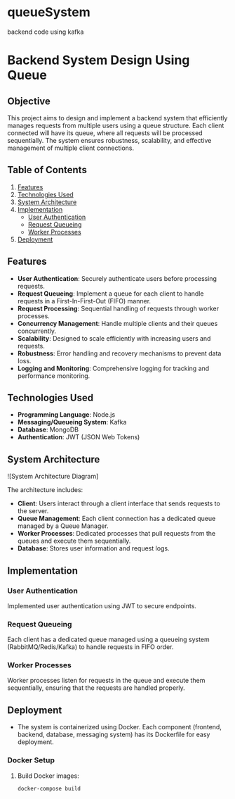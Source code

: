 # queueSystem
backend code using kafka

# Backend System Design Using Queue

## Objective

This project aims to design and implement a backend system that efficiently manages requests from multiple users using a queue structure. Each client connected will have its queue, where all requests will be processed sequentially. The system ensures robustness, scalability, and effective management of multiple client connections.

## Table of Contents

1. [Features](#features)
2. [Technologies Used](#technologies-used)
3. [System Architecture](#system-architecture)
4. [Implementation](#implementation)
   - [User Authentication](#user-authentication)
   - [Request Queueing](#request-queueing)
   - [Worker Processes](#worker-processes)
5. [Deployment](#deployment)


## Features

- **User Authentication**: Securely authenticate users before processing requests.
- **Request Queueing**: Implement a queue for each client to handle requests in a First-In-First-Out (FIFO) manner.
- **Request Processing**: Sequential handling of requests through worker processes.
- **Concurrency Management**: Handle multiple clients and their queues concurrently.
- **Scalability**: Designed to scale efficiently with increasing users and requests.
- **Robustness**: Error handling and recovery mechanisms to prevent data loss.
- **Logging and Monitoring**: Comprehensive logging for tracking and performance monitoring.

## Technologies Used

- **Programming Language**: Node.js
- **Messaging/Queueing System**: Kafka
- **Database**: MongoDB
- **Authentication**: JWT (JSON Web Tokens)

## System Architecture

![System Architecture Diagram]

The architecture includes:

- **Client**: Users interact through a client interface that sends requests to the server.
- **Queue Management**: Each client connection has a dedicated queue managed by a Queue Manager.
- **Worker Processes**: Dedicated processes that pull requests from the queues and execute them sequentially.
- **Database**: Stores user information and request logs.

## Implementation

### User Authentication

Implemented user authentication using JWT to secure endpoints.

### Request Queueing

Each client has a dedicated queue managed using a queueing system (RabbitMQ/Redis/Kafka) to handle requests in FIFO order.

### Worker Processes

Worker processes listen for requests in the queue and execute them sequentially, ensuring that the requests are handled properly.

## Deployment

- The system is containerized using Docker. Each component (frontend, backend, database, messaging system) has its Dockerfile for easy deployment.

### Docker Setup

1. Build Docker images:
   ```bash
   docker-compose build
